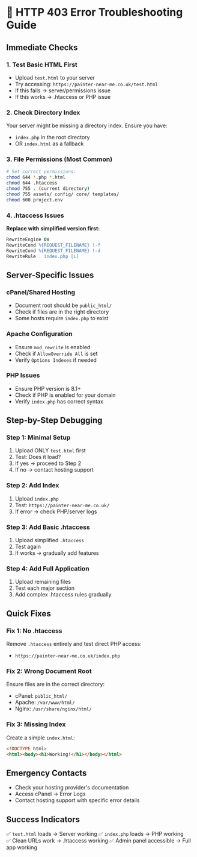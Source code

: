 # 🚨 HTTP 403 Error Troubleshooting Guide

## Immediate Checks

### 1. Test Basic HTML First
- Upload `test.html` to your server
- Try accessing: `https://painter-near-me.co.uk/test.html`
- If this fails → server/permissions issue
- If this works → .htaccess or PHP issue

### 2. Check Directory Index
Your server might be missing a directory index. Ensure you have:
- `index.php` in the root directory
- OR `index.html` as a fallback

### 3. File Permissions (Most Common)
```bash
# Set correct permissions:
chmod 644 *.php *.html
chmod 644 .htaccess
chmod 755 . (current directory)
chmod 755 assets/ config/ core/ templates/
chmod 600 project.env
```

### 4. .htaccess Issues
**Replace with simplified version first:**
```apache
RewriteEngine On
RewriteCond %{REQUEST_FILENAME} !-f
RewriteCond %{REQUEST_FILENAME} !-d
RewriteRule . index.php [L]
```

## Server-Specific Issues

### cPanel/Shared Hosting
- Document root should be `public_html/`
- Check if files are in the right directory
- Some hosts require `index.php` to exist

### Apache Configuration
- Ensure `mod_rewrite` is enabled
- Check if `AllowOverride All` is set
- Verify `Options Indexes` if needed

### PHP Issues
- Ensure PHP version is 8.1+
- Check if PHP is enabled for your domain
- Verify `index.php` has correct syntax

## Step-by-Step Debugging

### Step 1: Minimal Setup
1. Upload ONLY `test.html` first
2. Test: Does it load?
3. If yes → proceed to Step 2
4. If no → contact hosting support

### Step 2: Add Index
1. Upload `index.php`
2. Test: `https://painter-near-me.co.uk/`
3. If error → check PHP/server logs

### Step 3: Add Basic .htaccess
1. Upload simplified `.htaccess`
2. Test again
3. If works → gradually add features

### Step 4: Add Full Application
1. Upload remaining files
2. Test each major section
3. Add complex .htaccess rules gradually

## Quick Fixes

### Fix 1: No .htaccess
Remove `.htaccess` entirely and test direct PHP access:
- `https://painter-near-me.co.uk/index.php`

### Fix 2: Wrong Document Root
Ensure files are in the correct directory:
- cPanel: `public_html/`
- Apache: `/var/www/html/`
- Nginx: `/usr/share/nginx/html/`

### Fix 3: Missing Index
Create a simple `index.html`:
```html
<!DOCTYPE html>
<html><body><h1>Working!</h1></body></html>
```

## Emergency Contacts
- Check your hosting provider's documentation
- Access cPanel → Error Logs
- Contact hosting support with specific error details

## Success Indicators
✅ `test.html` loads → Server working
✅ `index.php` loads → PHP working  
✅ Clean URLs work → .htaccess working
✅ Admin panel accessible → Full app working 